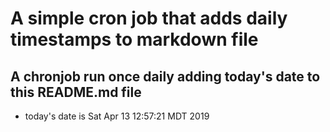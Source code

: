 A simple cron job that adds daily timestamps to markdown file
============================================================
## A chronjob run once daily adding today's date to this README.md file
* today's date is Sat Apr 13 12:57:21 MDT 2019
